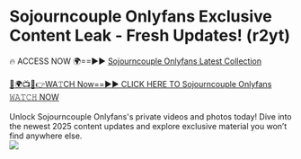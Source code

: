 # Sojourncouple Onlyfans Exclusive Content Leak - Fresh Updates! (r2yt)

🔥 ACCESS NOW 🌍==►► <a href="https://tinyurl.com/kvy9nzfs" rel="nofollow">Sojourncouple Onlyfans Latest Collection</a>
<br><br>
[🔴🌍📺📱👉WA𝚃CH Now==►► CLICK HERE TO Sojourncouple Onlyfans 𝚆𝙰𝚃𝙲𝙷 NOW](https://tinyurl.com/kvy9nzfs)
<br><br>
Unlock Sojourncouple Onlyfans's private videos and photos today! Dive into the newest 2025 content updates and explore exclusive material you won’t find anywhere else.
<br>
<a href="https://tinyurl.com/kvy9nzfs" rel="nofollow" data-target="animated-image.originalLink"><img src="https://camo.githubusercontent.com/8a4f000d20f83aca3bf7ec5f350d767afa0574a8a352519fd8cfa583a6f93a33/68747470733a2f2f692e696d6775722e636f6d2f644a486b345a712e676966" data-canonical-src="https://i.imgur.com/dJHk4Zq.gif" style="max-width: 100%; display: inline-block;" data-target="animated-image.originalImage"></a>
<br>
